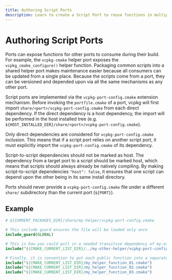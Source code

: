 ```yaml
---
title: Authoring Script Ports
description: Learn to create a Script Port to reuse functions in multiple vcpkg portfiles.
---
```


# Authoring Script Ports

Ports can expose functions for other ports to consume during their build. For
example, the `vcpkg-cmake` helper port exposes the `vcpkg_cmake_configure()`
helper function. Packaging common scripts into a shared helper port makes
maintenance easier because all consumers can be updated from a single place.
Because the scripts come from a port, they can be versioned and depended upon
via all the same mechanisms as any other port.

Script ports are implemented via the `vcpkg-port-config.cmake` extension
mechanism. Before invoking the `portfile.cmake` of a port, vcpkg will first
import `share/<port>/vcpkg-port-config.cmake` from each direct dependency. If
the direct dependency is a host dependency, the import will be performed in the
host installed tree (e.g.
`${HOST_INSTALLED_DIR}/share/<port>/vcpkg-port-config.cmake`).

Only direct dependencies are considered for `vcpkg-port-config.cmake` inclusion.
This means that if a script port relies on another script port, it must
explicitly import the `vcpkg-port-config.cmake` of its dependency.

Script-to-script dependencies should not be marked as host. The dependency from
a target port to a script should be marked host, which means that scripts should
always already be natively compiling. By making script-to-script dependencies
`"host": false`, it ensures that one script can depend upon the other being in
its same install directory.

Ports should never provide a `vcpkg-port-config.cmake` file under a different
`share/` subdirectory than the current port (`${PORT}`).

## Example

```cmake
# ${CURRENT_PACKAGES_DIR}/share/my-helper/vcpkg-port-config.cmake

# This include guard ensures the file will be loaded only once
include_guard(GLOBAL)

# This is how you could pull in a needed transitive dependency of my-other-helper
include("${CMAKE_CURRENT_LIST_DIR}/../my-other-helper/vcpkg-port-config.cmake")

# Finally, it is convention to put each public function into a separate file with a matching name
include("${CMAKE_CURRENT_LIST_DIR}/my_helper_function_01.cmake")
include("${CMAKE_CURRENT_LIST_DIR}/my_helper_function_02.cmake")
include("${CMAKE_CURRENT_LIST_DIR}/my_helper_function_03.cmake")
```
